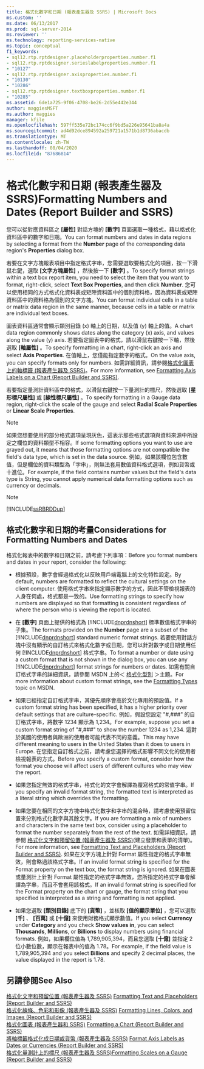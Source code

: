 ```yaml
---
title: 格式化數字和日期 (報表產生器及 SSRS) | Microsoft Docs
ms.custom: ''
ms.date: 06/13/2017
ms.prod: sql-server-2014
ms.reviewer: ''
ms.technology: reporting-services-native
ms.topic: conceptual
f1_keywords:
- sql12.rtp.rptdesigner.placeholderproperties.number.f1
- sql12.rtp.rptdesigner.serieslabelproperties.number.f1
- "10127"
- sql12.rtp.rptdesigner.axisproperties.number.f1
- "10130"
- "10286"
- sql12.rtp.rptdesigner.textboxproperties.number.f1
- "10285"
ms.assetid: 6de1a725-9f06-4708-be26-2d55e442e344
author: maggiesMSFT
ms.author: maggies
manager: kfile
ms.openlocfilehash: 597ff535e72bc174cc6f9bd5a226e95641ba8a4a
ms.sourcegitcommit: ad4d92dce894592a259721a1571b1d8736abacdb
ms.translationtype: MT
ms.contentlocale: zh-TW
ms.lasthandoff: 08/04/2020
ms.locfileid: "87686814"
---
```

# <a name="formatting-numbers-and-dates-report-builder-and-ssrs"></a><span data-ttu-id="9dc6d-102">格式化數字和日期 (報表產生器及 SSRS)</span><span class="sxs-lookup"><span data-stu-id="9dc6d-102">Formatting Numbers and Dates (Report Builder and SSRS)</span></span>
  <span data-ttu-id="9dc6d-103">您可以從對應資料區之 **[屬性]** 對話方塊的 **[數字]** 頁面選取一種格式，藉以格式化資料區中的數字和日期。</span><span class="sxs-lookup"><span data-stu-id="9dc6d-103">You can format numbers and dates in data regions by selecting a format from the **Number** page of the corresponding data region's **Properties** dialog box.</span></span>  
  
 <span data-ttu-id="9dc6d-104">若要在文字方塊報表項目中指定格式字串，您需要選取要格式化的項目，按一下滑鼠右鍵，選取 **[文字方塊屬性]** ，然後按一下 **[數字]** 。</span><span class="sxs-lookup"><span data-stu-id="9dc6d-104">To specify format strings within a text box report item, you need to select the item that you want to format, right-click, select **Text Box Properties**, and then click **Number**.</span></span> <span data-ttu-id="9dc6d-105">您可以使用相同的方式格式化資料表或矩陣資料區中的個別資料格，因為資料表或矩陣資料區中的資料格為個別的文字方塊。</span><span class="sxs-lookup"><span data-stu-id="9dc6d-105">You can format individual cells in a table or matrix data region in the same manner, because cells in a table or matrix are individual text boxes.</span></span>  
  
 <span data-ttu-id="9dc6d-106">圖表資料區通常會顯示類別目錄 (x) 軸上的日期，以及值 (y) 軸上的值。</span><span class="sxs-lookup"><span data-stu-id="9dc6d-106">A chart data region commonly shows dates along the category (x) axis, and values along the value (y) axis.</span></span> <span data-ttu-id="9dc6d-107">若要指定圖表中的格式，請以滑鼠右鍵按一下軸，然後選取 **[軸屬性]** 。</span><span class="sxs-lookup"><span data-stu-id="9dc6d-107">To specify formatting in a chart, right-click an axis and select **Axis Properties**.</span></span> <span data-ttu-id="9dc6d-108">在值軸上，您僅能指定數字的格式。</span><span class="sxs-lookup"><span data-stu-id="9dc6d-108">On the value axis, you can specify formats only for numbers.</span></span> <span data-ttu-id="9dc6d-109">如需詳細資訊，請參閱[格式化圖表上的軸標籤 &#40;報表產生器及 SSRS&#41;](formatting-axis-labels-on-a-chart-report-builder-and-ssrs.md)。</span><span class="sxs-lookup"><span data-stu-id="9dc6d-109">For more information, see [Formatting Axis Labels on a Chart &#40;Report Builder and SSRS&#41;](formatting-axis-labels-on-a-chart-report-builder-and-ssrs.md).</span></span>  
  
 <span data-ttu-id="9dc6d-110">若要指定量測計資料區中的格式，以滑鼠右鍵按一下量測計的標尺，然後選取 **[星形標尺屬性]** 或 **[線性標尺屬性]** 。</span><span class="sxs-lookup"><span data-stu-id="9dc6d-110">To specify formatting in a Gauge data region, right-click the scale of the gauge and select **Radial Scale Properties** or **Linear Scale Properties**.</span></span>  
  
> [!NOTE]  
>  <span data-ttu-id="9dc6d-111">如果您想要使用的部分格式選項呈現灰色，這表示那些格式選項與資料來源中所設定之欄位的資料類型不相容。</span><span class="sxs-lookup"><span data-stu-id="9dc6d-111">If some formatting options you want to use are grayed out, it means that those formatting options are not compatible the field's data type, which is set in the data source.</span></span> <span data-ttu-id="9dc6d-112">例如，如果該欄位包含數值，但是欄位的資料類型為「字串」，則無法套用數值資料格式選項，例如貨幣或十進位。</span><span class="sxs-lookup"><span data-stu-id="9dc6d-112">For example, if the field contains number values but the field's data type is String, you cannot apply numerical data formatting options such as currency or decimals.</span></span>  
  
> [!NOTE]  
>  [!INCLUDE[ssRBRDDup](../../includes/ssrbrddup-md.md)]  
  
## <a name="considerations-for-formatting-numbers-and-dates"></a><span data-ttu-id="9dc6d-113">格式化數字和日期的考量</span><span class="sxs-lookup"><span data-stu-id="9dc6d-113">Considerations for Formatting Numbers and Dates</span></span>  
 <span data-ttu-id="9dc6d-114">格式化報表中的數字和日期之前，請考慮下列事項：</span><span class="sxs-lookup"><span data-stu-id="9dc6d-114">Before you format numbers and dates in your report, consider the following:</span></span>  
  
-   <span data-ttu-id="9dc6d-115">根據預設，數字會經過格式化以反映用戶端電腦上的文化特性設定。</span><span class="sxs-lookup"><span data-stu-id="9dc6d-115">By default, numbers are formatted to reflect the cultural settings on the client computer.</span></span> <span data-ttu-id="9dc6d-116">使用格式字串來指定顯示數字的方式，因此不管檢視報表的人身在何處，格式都是一致的。</span><span class="sxs-lookup"><span data-stu-id="9dc6d-116">Use formatting strings to specify how numbers are displayed so that formatting is consistent regardless of where the person who is viewing the report is located.</span></span>  
  
-   <span data-ttu-id="9dc6d-117">在 **[數字]** 頁面上提供的格式為 [!INCLUDE[dnprdnshort](../../includes/dnprdnshort-md.md)] 標準數值格式字串的子集。</span><span class="sxs-lookup"><span data-stu-id="9dc6d-117">The formats provided on the **Number** page are a subset of the [!INCLUDE[dnprdnshort](../../includes/dnprdnshort-md.md)] standard numeric format strings.</span></span> <span data-ttu-id="9dc6d-118">若要使用對話方塊中沒有顯示的自訂格式來格式化數字或日期，您可以針對數字或日期使用任何 [!INCLUDE[dnprdnshort](../../includes/dnprdnshort-md.md)] 格式字串。</span><span class="sxs-lookup"><span data-stu-id="9dc6d-118">To format a number or date using a custom format that is not shown in the dialog box, you can use any [!INCLUDE[dnprdnshort](../../includes/dnprdnshort-md.md)] format strings for numbers or dates.</span></span> <span data-ttu-id="9dc6d-119">如需有關自訂格式字串的詳細資訊，請參閱 MSDN 上的＜ [格式化型別](https://go.microsoft.com/fwlink/?LinkId=112024) ＞主題。</span><span class="sxs-lookup"><span data-stu-id="9dc6d-119">For more information about custom format strings, see the [Formatting Types](https://go.microsoft.com/fwlink/?LinkId=112024) topic on MSDN.</span></span>  
  
-   <span data-ttu-id="9dc6d-120">如果已經指定自訂格式字串，其優先順序會高於文化專用的預設值。</span><span class="sxs-lookup"><span data-stu-id="9dc6d-120">If a custom format string has been specified, it has a higher priority over default settings that are culture-specific.</span></span> <span data-ttu-id="9dc6d-121">例如，假設您設定 "#,###" 的自訂格式字串，將數字 1234 顯示為 1,234。</span><span class="sxs-lookup"><span data-stu-id="9dc6d-121">For example, suppose you set a custom format string of "#,###" to show the number 1234 as 1,234.</span></span> <span data-ttu-id="9dc6d-122">這對於美國的使用者與歐洲的使用者可能代表不同的意義。</span><span class="sxs-lookup"><span data-stu-id="9dc6d-122">This may have different meaning to users in the United States than it does to users in Europe.</span></span> <span data-ttu-id="9dc6d-123">在您指定自訂格式之前，請考慮您選擇的格式影響不同文化的使用者檢視報表的方式。</span><span class="sxs-lookup"><span data-stu-id="9dc6d-123">Before you specify a custom format, consider how the format you choose will affect users of different cultures who may view the report.</span></span>  
  
-   <span data-ttu-id="9dc6d-124">如果您指定無效的格式字串，格式化的文字會解譯為覆寫格式的常值字串。</span><span class="sxs-lookup"><span data-stu-id="9dc6d-124">If you specify an invalid format string, the formatted text is interpreted as a literal string which overrides the formatting.</span></span>  
  
-   <span data-ttu-id="9dc6d-125">如果您要在相同的文字方塊中格式化數字和字串的混合時，請考慮使用預留位置來分別格式化數字與其餘文字。</span><span class="sxs-lookup"><span data-stu-id="9dc6d-125">If you are formatting a mix of numbers and characters in the same text box, consider using a placeholder to format the number separately from the rest of the text.</span></span> <span data-ttu-id="9dc6d-126">如需詳細資訊，請參閱 [格式化文字和預留位置 &#40;報表產生器及 SSRS&#41;](formatting-text-and-placeholders-report-builder-and-ssrs.md)(建立發票和表單的清單)。</span><span class="sxs-lookup"><span data-stu-id="9dc6d-126">For more information, see [Formatting Text and Placeholders &#40;Report Builder and SSRS&#41;](formatting-text-and-placeholders-report-builder-and-ssrs.md).</span></span> <span data-ttu-id="9dc6d-127">如果在文字方塊上針對 Format 屬性指定的格式字串無效，則會略過該格式字串。</span><span class="sxs-lookup"><span data-stu-id="9dc6d-127">If an invalid format string is specified for the Format property on the text box, the format string is ignored.</span></span> <span data-ttu-id="9dc6d-128">如果在圖表或量測計上針對 Format 屬性指定的格式字串無效，您所指定的格式字串會解譯為字串，而且不會套用該格式。</span><span class="sxs-lookup"><span data-stu-id="9dc6d-128">If an invalid format string is specified for the Format property on the chart or gauge, the format string that you specified is interpreted as a string and formatting is not applied.</span></span>  
  
-   <span data-ttu-id="9dc6d-129">如果您選取 **[類別目錄]** 底下的 **[貨幣]** ，並核取 **[值的顯示單位]** ，您可以選取 **[千]** 、 **[百萬]** 或 **[十億]** 來使用財務格式顯示數值。</span><span class="sxs-lookup"><span data-stu-id="9dc6d-129">If you select **Currency** under **Category** and you check **Show values in**, you can select **Thousands**, **Millions**, or **Billions** to display numbers using financial formats.</span></span> <span data-ttu-id="9dc6d-130">例如，如果欄位值為 1,789,905,394，而且您選取 **[十億]** 並指定 2 位小數位數，顯示在報表中的值為 1.78。</span><span class="sxs-lookup"><span data-stu-id="9dc6d-130">For example, if the field value is 1,789,905,394 and you select **Billions** and specify 2 decimal places, the value displayed in the report is 1.78.</span></span>  
  
## <a name="see-also"></a><span data-ttu-id="9dc6d-131">另請參閱</span><span class="sxs-lookup"><span data-stu-id="9dc6d-131">See Also</span></span>  
 <span data-ttu-id="9dc6d-132">[格式化文字和預留位置 &#40;報表產生器及 SSRS&#41;](formatting-text-and-placeholders-report-builder-and-ssrs.md) </span><span class="sxs-lookup"><span data-stu-id="9dc6d-132">[Formatting Text and Placeholders &#40;Report Builder and SSRS&#41;](formatting-text-and-placeholders-report-builder-and-ssrs.md) </span></span>  
 <span data-ttu-id="9dc6d-133">[格式化線條、色彩和影像 &#40;報表產生器及 SSRS&#41;](images-report-builder-and-ssrs.md) </span><span class="sxs-lookup"><span data-stu-id="9dc6d-133">[Formatting Lines, Colors, and Images &#40;Report Builder and SSRS&#41;](images-report-builder-and-ssrs.md) </span></span>  
 <span data-ttu-id="9dc6d-134">[格式化圖表 &#40;報表產生器和 SSRS&#41;](formatting-a-chart-report-builder-and-ssrs.md) </span><span class="sxs-lookup"><span data-stu-id="9dc6d-134">[Formatting a Chart &#40;Report Builder and SSRS&#41;](formatting-a-chart-report-builder-and-ssrs.md) </span></span>  
 <span data-ttu-id="9dc6d-135">[將軸標籤格式化成日期或貨幣 &#40;報表產生器及 SSRS&#41;](format-axis-labels-as-dates-or-currencies-report-builder-and-ssrs.md) </span><span class="sxs-lookup"><span data-stu-id="9dc6d-135">[Format Axis Labels as Dates or Currencies &#40;Report Builder and SSRS&#41;](format-axis-labels-as-dates-or-currencies-report-builder-and-ssrs.md) </span></span>  
 [<span data-ttu-id="9dc6d-136">格式化量測計上的標尺 &#40;報表產生器及 SSRS&#41;</span><span class="sxs-lookup"><span data-stu-id="9dc6d-136">Formatting Scales on a Gauge &#40;Report Builder and SSRS&#41;</span></span>](formatting-scales-on-a-gauge-report-builder-and-ssrs.md)  
  
  
